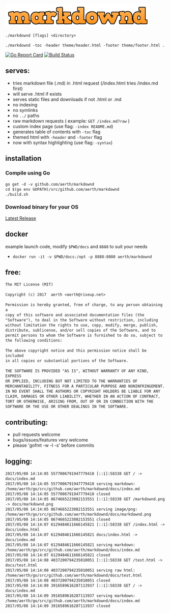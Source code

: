 ![markdownd](https://github.com/aerth/markdownd/blob/master/docs/markdownd.png?raw=true)

`./markdownd [flags] <directory>`

`./markdownd -toc -header theme/header.html -footer theme/footer.html .`

[![Go Report Card](https://goreportcard.com/badge/github.com/aerth/markdownd)](https://goreportcard.com/report/github.com/aerth/markdownd) 
[![Build Status](https://travis-ci.org/aerth/markdownd.svg?branch=master)](https://travis-ci.org/aerth/markdownd) 

## serves:

  * tries markdown file (.md) in .html request (/index.html tries /index.md first)
  * will serve .html if exists
  * serves static files and downloads if not .html or .md
  * no indexing
  * no symlinks
  * no `../` paths
  * raw markdown requests ( example: `GET /index.md?raw` )
  * custom index page (use flag: `-index README.md`)
  * generates table of contents with `-toc` flag
  * themed html with `-header` and `-footer` flag
  * now with syntax highlighting (use flag: `-syntax`)

## installation

### Compile using Go

    go get -d -v github.com/aerth/markdownd
    cd $(go env GOPATH)/src/github.com/aerth/markdownd
    ./build.sh

### Download binary for your OS

[Latest Release](https://github.com/aerth/markdownd/releases/latest)

## docker

example launch code, modify `$PWD/docs` and `8888` to suit your needs

  * `docker run -it -v $PWD/docs:/opt -p 8888:8080 aerth/markdownd`

## free:

	The MIT License (MIT)
	
	Copyright (c) 2017  aerth <aerth@riseup.net>
	
	Permission is hereby granted, free of charge, to any person obtaining a 
	copy of this software and associated documentation files (the 
	"Software"), to deal in the Software without restriction, including 
	without limitation the rights to use, copy, modify, merge, publish, 
	distribute, sublicense, and/or sell copies of the Software, and to 
	permit persons to whom the Software is furnished to do so, subject to 
	the following conditions:
	
	The above copyright notice and this permission notice shall be included 
	in all copies or substantial portions of the Software.
	
	THE SOFTWARE IS PROVIDED "AS IS", WITHOUT WARRANTY OF ANY KIND, EXPRESS 
	OR IMPLIED, INCLUDING BUT NOT LIMITED TO THE WARRANTIES OF 
	MERCHANTABILITY, FITNESS FOR A PARTICULAR PURPOSE AND NONINFRINGEMENT. 
	IN NO EVENT SHALL THE AUTHORS OR COPYRIGHT HOLDERS BE LIABLE FOR ANY 
	CLAIM, DAMAGES OR OTHER LIABILITY, WHETHER IN AN ACTION OF CONTRACT, 
	TORT OR OTHERWISE, ARISING FROM, OUT OF OR IN CONNECTION WITH THE 
	SOFTWARE OR THE USE OR OTHER DEALINGS IN THE SOFTWARE.
	
## contributing:

  * pull requests welcome
  * bugs/issues/features very welcome
  * please 'gofmt -w -l -s' before commits

## logging:

	2017/05/08 14:14:05 5577006791947779410 [::1]:58338 GET / -> docs/index.md
	2017/05/08 14:14:05 5577006791947779410 serving markdown: /home/aerth/go/src/github.com/aerth/markdownd/docs/index.md
	2017/05/08 14:14:05 5577006791947779410 closed
	2017/05/08 14:14:05 8674665223082153551 [::1]:58338 GET /markdownd.png -> docs/markdownd.png
	2017/05/08 14:14:05 8674665223082153551 serving image/png: /home/aerth/go/src/github.com/aerth/markdownd/docs/markdownd.png
	2017/05/08 14:14:05 8674665223082153551 closed
	2017/05/08 14:14:07 6129484611666145821 [::1]:58338 GET /index.html -> docs/index.html
	2017/05/08 14:14:07 6129484611666145821 docs/index.html -> docs/index.md
	2017/05/08 14:14:07 6129484611666145821 serving markdown: /home/aerth/go/src/github.com/aerth/markdownd/docs/index.md
	2017/05/08 14:14:07 6129484611666145821 closed
	2017/05/08 14:14:08 4037200794235010051 [::1]:58338 GET /test.html -> docs/test.html
	2017/05/08 14:14:08 4037200794235010051 serving raw html: /home/aerth/go/src/github.com/aerth/markdownd/docs/test.html
	2017/05/08 14:14:08 4037200794235010051 closed
	2017/05/08 14:14:09 3916589616287113937 [::1]:58338 GET / -> docs/index.md
	2017/05/08 14:14:09 3916589616287113937 serving markdown: /home/aerth/go/src/github.com/aerth/markdownd/docs/index.md
	2017/05/08 14:14:09 3916589616287113937 closed
